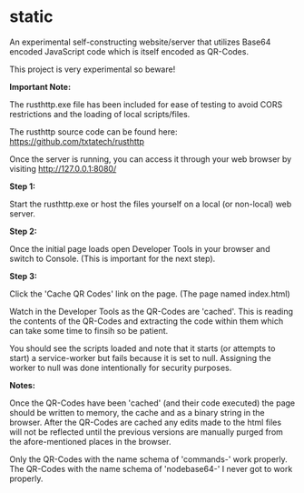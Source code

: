 # static
An experimental self-constructing website/server that utilizes Base64 encoded JavaScript code which is itself encoded as QR-Codes.

This project is very experimental so beware!

**Important Note:**

The rusthttp.exe file has been included for ease of testing to avoid CORS restrictions and the loading of local scripts/files.

The rusthttp source code can be found here: https://github.com/txtatech/rusthttp

Once the server is running, you can access it through your web browser by visiting http://127.0.0.1:8080/

**Step 1:**

Start the rusthttp.exe or host the files yourself on a local (or non-local) web server.

**Step 2:**

Once the initial page loads open Developer Tools in your browser and switch to Console. (This is important for the next step).

**Step 3:**

Click the 'Cache QR Codes' link on the page. (The page named index.html)

Watch in the Developer Tools as the QR-Codes are 'cached'. This is reading the contents of the QR-Codes and extracting the code within them which can take some time to finsih so be patient.

You should see the scripts loaded and note that it starts (or attempts to start) a service-worker but fails because it is set to null. 
Assigning the worker to null was done intentionally for security purposes. 

**Notes:**

Once the QR-Codes have been 'cached' (and their code executed) the page should be written to memory, the cache and as a binary string in the browser. After the QR-Codes are cached any edits made to the html files will not be reflected until the previous versions are manually purged from the afore-mentioned places in the browser.
 
Only the QR-Codes with the name schema of 'commands-' work properly. The QR-Codes with the name schema of 'nodebase64-' I never got to work properly.  
